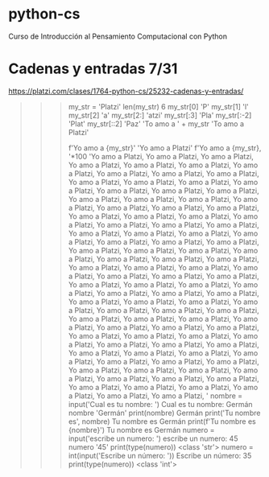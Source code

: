 # python-cs
Curso de Introducción al Pensamiento Computacional con Python


# Cadenas y entradas 7/31
https://platzi.com/clases/1764-python-cs/25232-cadenas-y-entradas/

>>> my_str = 'Platzi'
>>> len(my_str)
6
>>> my_str[0]
'P'
>>> my_str[1]
'l'
>>> my_str[2]
'a'
>>> my_str[2:]
'atzi'
>>> my_str[:3]
'Pla'
>>> my_str[:-2]
'Plat'
>>> my_str[::2]
'Paz'
>>> 'To amo a ' + my_str
'To amo a Platzi'
>>> 
>>> 
>>> f'Yo amo a {my_str}'
'Yo amo a Platzi'
>>> f'Yo amo a {my_str},  '*100
'Yo amo a Platzi,  Yo amo a Platzi,  Yo amo a Platzi,  Yo amo a Platzi,  Yo amo a Platzi,  Yo amo a Platzi,  Yo amo a Platzi,  Yo amo a Platzi,  Yo amo a Platzi,  Yo amo a Platzi,  Yo amo a Platzi,  Yo amo a Platzi,  Yo amo a Platzi,  Yo amo a Platzi,  Yo amo a Platzi,  Yo amo a Platzi,  Yo amo a Platzi,  Yo amo a Platzi,  Yo amo a Platzi,  Yo amo a Platzi,  Yo amo a Platzi,  Yo amo a Platzi,  Yo amo a Platzi,  Yo amo a Platzi,  Yo amo a Platzi,  Yo amo a Platzi,  Yo amo a Platzi,  Yo amo a Platzi,  Yo amo a Platzi,  Yo amo a Platzi,  Yo amo a Platzi,  Yo amo a Platzi,  Yo amo a Platzi,  Yo amo a Platzi,  Yo amo a Platzi,  Yo amo a Platzi,  Yo amo a Platzi,  Yo amo a Platzi,  Yo amo a Platzi,  Yo amo a Platzi,  Yo amo a Platzi,  Yo amo a Platzi,  Yo amo a Platzi,  Yo amo a Platzi,  Yo amo a Platzi,  Yo amo a Platzi,  Yo amo a Platzi,  Yo amo a Platzi,  Yo amo a Platzi,  Yo amo a Platzi,  Yo amo a Platzi,  Yo amo a Platzi,  Yo amo a Platzi,  Yo amo a Platzi,  Yo amo a Platzi,  Yo amo a Platzi,  Yo amo a Platzi,  Yo amo a Platzi,  Yo amo a Platzi,  Yo amo a Platzi,  Yo amo a Platzi,  Yo amo a Platzi,  Yo amo a Platzi,  Yo amo a Platzi,  Yo amo a Platzi,  Yo amo a Platzi,  Yo amo a Platzi,  Yo amo a Platzi,  Yo amo a Platzi,  Yo amo a Platzi,  Yo amo a Platzi,  Yo amo a Platzi,  Yo amo a Platzi,  Yo amo a Platzi,  Yo amo a Platzi,  Yo amo a Platzi,  Yo amo a Platzi,  Yo amo a Platzi,  Yo amo a Platzi,  Yo amo a Platzi,  Yo amo a Platzi,  Yo amo a Platzi,  Yo amo a Platzi,  Yo amo a Platzi,  Yo amo a Platzi,  Yo amo a Platzi,  Yo amo a Platzi,  Yo amo a Platzi,  Yo amo a Platzi,  Yo amo a Platzi,  Yo amo a Platzi,  Yo amo a Platzi,  Yo amo a Platzi,  Yo amo a Platzi,  Yo amo a Platzi,  Yo amo a Platzi,  Yo amo a Platzi,  Yo amo a Platzi,  Yo amo a Platzi,  Yo amo a Platzi,  '
>>> nombre = input('Cual es tu nombre: ')
Cual es tu nombre: Germán
>>> nombre
'Germán'
>>> print(nombre)
Germán
>>> print('Tu nombre es', nombre)
Tu nombre es Germán
>>> print(f'Tu nombre es {nombre}')
Tu nombre es Germán
>>> numero = input('escribe un numero: ')
escribe un numero: 45
>>> numero
'45'
>>> print(type(numero))
<class 'str'>
>>> numero = int(input('Escribe un número: '))
Escribe un número: 35
>>> print(type(numero))
<class 'int'>
>>> 
